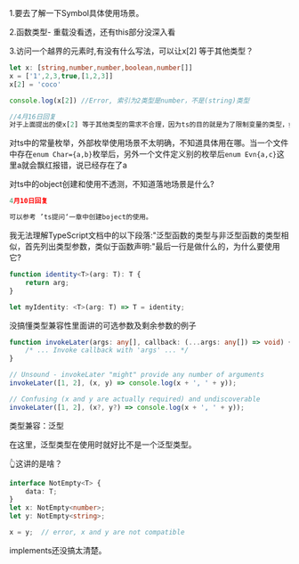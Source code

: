 1.要去了解一下Symbol具体使用场景。

2.函数类型- 重载没看透，还有this部分没深入看

3.访问一个越界的元素时,有没有什么写法，可以让x[2] 等于其他类型？

```typescript
let x: [string,number,number,boolean,number[]]
x = ['1',2,3,true,[1,2,3]] 
x[2] = 'coco'

console.log(x[2]) //Error, 索引为2类型是number，不是(string)类型

//4月16日回复
对于上面提出的使x[2] 等于其他类型的需求不合理，因为ts的目的就是为了限制变量的类型，如果要改变定义好的接口成员的属性就打破了ts原有的初衷

```

对ts中的常量枚举，外部枚举使用场景不太明确，不知道具体用在哪。当一个文件中存在`enum Char={a,b}`枚举后，另外一个文件定义别的枚举后`enum Evn{a,c}`这里a就会飘红报错，说已经存在了a

对ts中的object创建和使用不透测，不知道落地场景是什么?

```typescript
4月10日回复

可以参考 ’ts提问‘一章中创建boject的使用。
```



我无法理解TypeScript文档中的以下段落:"泛型函数的类型与非泛型函数的类型相似，首先列出类型参数，类似于函数声明:"最后一行是做什么的，为什么要使用它?

```typescript
function identity<T>(arg: T): T {
    return arg;
}

let myIdentity: <T>(arg: T) => T = identity;
```



没搞懂类型兼容性里面讲的可选参数及剩余参数的例子

```typescript
function invokeLater(args: any[], callback: (...args: any[]) => void) {
    /* ... Invoke callback with 'args' ... */
}

// Unsound - invokeLater "might" provide any number of arguments
invokeLater([1, 2], (x, y) => console.log(x + ', ' + y));

// Confusing (x and y are actually required) and undiscoverable
invokeLater([1, 2], (x?, y?) => console.log(x + ', ' + y));
```



类型兼容：泛型

在这里，泛型类型在使用时就好比不是一个泛型类型。

👆这讲的是啥？

```typescript
interface NotEmpty<T> {
    data: T;
}
let x: NotEmpty<number>;
let y: NotEmpty<string>;

x = y;  // error, x and y are not compatible
```



implements还没搞太清楚。

